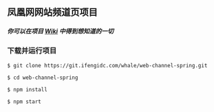 ## 凤凰网网站频道页项目

##### 你可以在项目 [Wiki](https://git.ifengidc.com/whale/wiki/wikis/home) 中得到想知道的一切

### 下载并运行项目

```
$ git clone https://git.ifengidc.com/whale/web-channel-spring.git

$ cd web-channel-spring

$ npm install

$ npm start
```